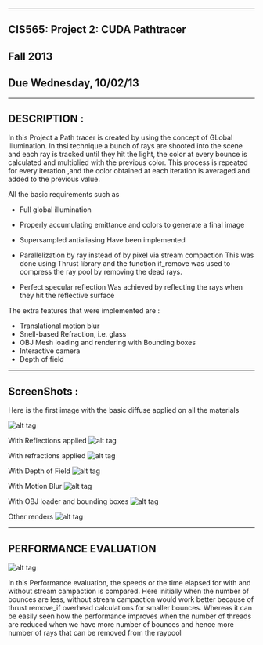-------------------------------------------------------------------------------
CIS565: Project 2: CUDA Pathtracer
-------------------------------------------------------------------------------
Fall 2013
-------------------------------------------------------------------------------
Due Wednesday, 10/02/13
-------------------------------------------------------------------------------


-------------------------------------------------------------------------------
DESCRIPTION :
-------------------------------------------------------------------------------
In this Project a Path tracer is created by using the concept of GLobal Illumination. In thsi technique a bunch
of rays are shooted into the scene and each ray is tracked until they hit the light, the color at every bounce 
is calculated and multiplied with the previous color. This process is repeated for every iteration ,and the color 
obtained at each iteration is averaged and added to the previous value. 

All the basic requirements such as 
* Full global illumination 
* Properly accumulating emittance and colors to generate a final image
* Supersampled antialiasing
Have been implemented 

* Parallelization by ray instead of by pixel via stream compaction 
This was done using Thrust library and the function if_remove was used to compress the ray pool by removing 
the dead rays.

* Perfect specular reflection
Was achieved by reflecting the rays when they hit the reflective surface 


The extra features that were implemented are : 

* Translational motion blur
* Snell-based Refraction, i.e. glass
* OBJ Mesh loading and rendering with Bounding boxes
* Interactive camera
* Depth of field

-------------------------------------------------------------------------------
ScreenShots :
-------------------------------------------------------------------------------
Here is the first image with the basic diffuse applied on all the materials 

![alt tag](https://raw.github.com/vivreddy/Project2-Pathtracer/master/renders/3.png)


With Reflections applied 
![alt tag](https://raw.github.com/vivreddy/Project2-Pathtracer/master/renders/4.png)

With refractions applied 
![alt tag](https://raw.github.com/vivreddy/Project2-Pathtracer/master/renders/5.png)

With Depth of Field 
![alt tag](https://raw.github.com/vivreddy/Project2-Pathtracer/master/renders/6.png)

With Motion Blur 
![alt tag](https://raw.github.com/vivreddy/Project2-Pathtracer/master/renders/8.png)

With OBJ loader and bounding boxes 
![alt tag](https://raw.github.com/vivreddy/Project2-Pathtracer/master/renders/7.png)

Other renders
![alt tag](https://raw.github.com/vivreddy/Project2-Pathtracer/master/renders/2.png)



-------------------------------------------------------------------------------
PERFORMANCE EVALUATION
-------------------------------------------------------------------------------

![alt tag](https://raw.github.com/vivreddy/Project2-Pathtracer/master/renders/table.png)

In this Performance evaluation, the speeds or the time elapsed for with and without stream
campaction is compared. Here initially when the number of bounces are less, without stream 
campaction would work better because of thrust remove_if overhead calculations for smaller
bounces.
Whereas it can be easily seen how the performance improves when the number of threads are reduced 
when we have more number of bounces and hence more number of rays that can be removed from the raypool


